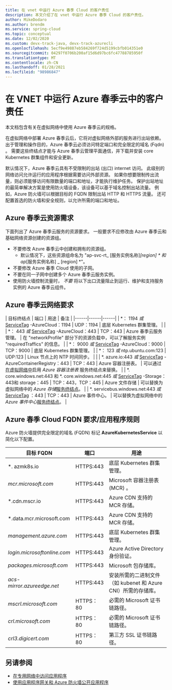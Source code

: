 ```yaml
---
title: 在 vnet 中运行 Azure 春季 Cloud 的客户责任
description: 本文介绍了在 vnet 中运行 Azure 春季 Cloud 的客户责任。
author: MikeDodaro
ms.author: brendm
ms.service: spring-cloud
ms.topic: conceptual
ms.date: 12/02/2020
ms.custom: devx-track-java, devx-track-azurecli
ms.openlocfilehash: 5ecf9e49887eb584269f724d5199cbfb014351e0
ms.sourcegitcommit: 04297f0706b200af15d6d97bc6fc47788785950f
ms.translationtype: MT
ms.contentlocale: zh-CN
ms.lasthandoff: 01/28/2021
ms.locfileid: "98986847"
---
```

# <a name="customer-responsibilities-for-running-azure-spring-cloud-in-vnet"></a>在 VNET 中运行 Azure 春季云中的客户责任
本文档包含有关在虚拟网络中使用 Azure 春季云的规格。

在虚拟网络中部署 Azure 春季云后，它将对虚拟网络外部的服务进行出站依赖。 出于管理和操作目的，Azure 春季云必须访问特定端口和完全限定的域名 (Fqdn) 。 需要这些终结点才能与 Azure 春季云管理平面通信，并下载并安装 core Kubernetes 群集组件和安全更新。

默认情况下，Azure 春季云具有不受限制的出站 (出口) internet 访问。 此级别的网络访问允许运行的应用程序根据需要访问外部资源。 如果你想要限制传出流量，则必须能够访问有限数量的端口和地址，才能执行维护任务。 保护出站地址的最简单解决方案是使用防火墙设备，该设备可以基于域名控制出站流量。 例如，Azure 防火墙可以根据目标的 FQDN 限制出站 HTTP 和 HTTPS 流量。 还可配置首选的防火墙和安全规则，以允许所需的端口和地址。

## <a name="azure-spring-cloud-resource-requirements"></a>Azure 春季云资源需求 

下面列出了 Azure 春季云服务的资源要求。 一般要求不应修改由 Azure 春季云和基础网络资源创建的资源组。
- 不要修改 Azure 春季云中创建和拥有的资源组。
  - 默认情况下，这些资源组命名为 "ap-svc-rt_ [服务实例名称]_[region] * 和 ap_[服务实例名称] _ [region] *"。
- 不要修改 Azure 春季 Cloud 使用的子网。
- 不要在同一子网中创建多个 Azure 春季云服务实例。
- 使用防火墙控制流量时， *不要* 将以下出口流量阻止到运行、维护和支持服务实例的 Azure 春季云组件。

## <a name="azure-spring-cloud-network-requirements"></a>Azure 春季云网络要求

  | 目标终结点 | 端口 | 用途 | 备注 |
  |------|------|------|
  | *： 1194 *或* [ServiceTag](https://docs.microsoft.com/azure/virtual-network/service-tags-overview#available-service-tags) -AzureCloud：1194 | UDP：1194 | 底层 Kubernetes 群集管理。 | |
  | *： 443 *或* [ServiceTag](https://docs.microsoft.com/azure/virtual-network/service-tags-overview#available-service-tags) -AzureCloud：443 | TCP：443 | Azure 春季云服务管理。 | 在 "networkProfile" 部分下的资源负载中，可以了解服务实例 "requiredTraffics" 的信息。 |
  | *： 9000 *或* [ServiceTag](https://docs.microsoft.com/azure/virtual-network/service-tags-overview#available-service-tags) -AzureCloud：9000 | TCP：9000 | 底层 Kubernetes 群集管理。 |
  | *： 123 *或* ntp.ubuntu.com:123 | UDP:123 | Linux 节点上的 NTP 时间同步。 | |
  | *. azure.io:443 *或* [ServiceTag](https://docs.microsoft.com/azure/virtual-network/service-tags-overview#available-service-tags) -AzureContainerRegistry：443 | TCP：443 | Azure 容器注册表。 | 可以通过 [在虚拟网络中](https://docs.microsoft.com/azure/virtual-network/virtual-network-service-endpoints-overview)启用 *Azure 容器注册表* 服务终结点来替换。 |
  | *. core.windows.net:443 和 *. core.windows.net:445 *或* [ServiceTag](https://docs.microsoft.com/azure/virtual-network/service-tags-overview#available-service-tags) -Storage：443和 storage：445 | TCP：443，TCP：445 | Azure 文件存储 | 可以替换为虚拟网络中的 *Azure 存储*[服务终结点](https://docs.microsoft.com/azure/virtual-network/virtual-network-service-endpoints-overview)。 |
  | *. servicebus.windows.net:443 *或* [ServiceTag](https://docs.microsoft.com/azure/virtual-network/service-tags-overview#available-service-tags) ：443 | TCP：443 | Azure 事件中心。 | 可以替换为虚拟网络中的 *Azure 事件中心*[服务终结点](https://docs.microsoft.com/azure/virtual-network/virtual-network-service-endpoints-overview)。 |
  

## <a name="azure-spring-cloud-fqdn-requirements--application-rules"></a>Azure 春季 Cloud FQDN 要求/应用程序规则

Azure 防火墙提供完全限定的域名 (FQDN) 标记 **AzureKubernetesService** 以简化以下配置。

  | 目标 FQDN | 端口 | 用途 |
  |------|------|------|
  | *. azmk8s.io | HTTPS:443 | 底层 Kubernetes 群集管理。 |
  | <i>mcr.microsoft.com</i> | HTTPS:443 | Microsoft 容器注册表 (MCR) 。 |
  | *.cdn.mscr.io | HTTPS:443 | Azure CDN 支持的 MCR 存储。 |
  | *.data.mcr.microsoft.com | HTTPS:443 | Azure CDN 支持的 MCR 存储。 |
  | <i>management.azure.com</i> | HTTPS:443 | 底层 Kubernetes 群集管理。 |
  | <i>login.microsoftonline.com</i> | HTTPS:443 | Azure Active Directory 身份验证。 |
  |<i>packages.microsoft.com</i>    | HTTPS:443 | Microsoft 包存储库。 |
  | <i>acs-mirror.azureedge.net</i> | HTTPS:443 | 安装所需的二进制文件（如 kubenet 和 Azure CNI）所需的存储库。 |
  | *mscrl.microsoft.com* | HTTPS：80 | 必需的 Microsoft 证书链路径。 |
  | *crl.microsoft.com* | HTTPS：80 | 必需的 Microsoft 证书链路径。 |
  | *crl3.digicert.com* | HTTPS：80 | 第三方 SSL 证书链路径。 |

## <a name="see-also"></a>另请参阅
* [在专用网络中访问应用程序](spring-cloud-access-app-virtual-network.md)
* [使用应用程序网关和 Azure 防火墙公开应用程序](spring-cloud-expose-apps-gateway-azure-firewall.md) 